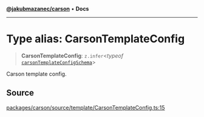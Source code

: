 [**@jakubmazanec/carson**](../README.md) • **Docs**

---

# Type alias: CarsonTemplateConfig

> **CarsonTemplateConfig**: `z.infer`\<_typeof_
> [`carsonTemplateConfigSchema`](../variables/carsonTemplateConfigSchema.md)\>

Carson template config.

## Source

[packages/carson/source/template/CarsonTemplateConfig.ts:15](https://github.com/jakubmazanec/tools/blob/bb20df5276ddb119762948adc2cda520aef09f0f/packages/carson/source/template/CarsonTemplateConfig.ts#L15)
